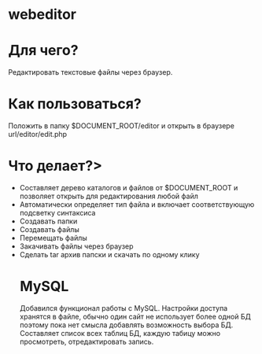 # webeditor

<h1>Для чего?</h1>

Редактировать текстовые файлы через браузер.

<h1>Как пользоваться?</h1>

Положить в папку $DOCUMENT_ROOT/editor и открыть в браузере url/editor/edit.php

<h1>Что делает?></h1>
<ul>
<li>
    Составляет дерево каталогов и файлов от $DOCUMENT_ROOT и позволяет открыть для редактирования любой файл
</li>
<li>
    Автоматически определяет тип файла и включает соответствующую подсветку синтаксиса
</li>
<li>
    Создавать папки
</li>
<li>
    Создавать файлы
</li>
<li>
    Перемещать файлы
</li>
<li>
    Закачивать файлы через браузер
</li>
<li>
    Сделать tar архив папски и скачать по одному клику
</li>
<h1>MySQL</h1>

Добавился функционал работы с MySQL. Настройки доступа хранятся в файле, обычно один сайт не использует более одной БД поэтому пока нет смысла добавлять возможность выбора БД. Составляет список всех таблиц БД, каждую табицу можно просмотреть, отредактировать запись. 
